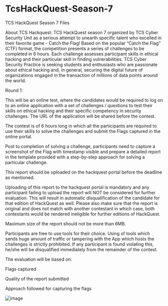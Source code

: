 # TcsHackQuest-Season-7
TCS HackQuest Season 7 Files

About TCS Hackquest:
      TCS HackQuest season 7 organized by TCS Cyber Security Unit  as a serious attempt to unearth specific talent who excelled in their favorite game - Catch the Flag! Based on the popular “Catch the Flag” (CTF) format, the competition presents a series of challenges to be completed in 6 hours. Each challenge assesses participant skills in ethical hacking and their particular skill in finding vulnerabilities. TCS Cyber ​​Security Practice is seeking students and enthusiasts who are passionate about ethical hacking and, in general, securing the digital future of organizations engaged in the transaction of millions of data points around the world.
      
      
Round 1:

This will be an online test, where the candidates would be required to log on to an online application with a set of challenges / questions to test their skills on ethical hacking and their specific competency in security challenges. The URL of the application will be shared before the contest.

The contest is of 6 hours long in which all the participants are required to use their skills to solve the challenges and submit the Flags captured in the online portal.

Post to completion of solving a challenge, participants need to capture a screenshot of the Flag with timestamp visible and prepare a detailed report in the template provided with a step-by-step approach for solving a particular challenge.

This report should be uploaded on the hackquest portal before the deadline as mentioned.

Uploading of this report to the hackquest portal is mandatory and any participant failing to upload the report will NOT be considered for further evaluation. This will result in automatic disqualification of the candidate for that edition of HackQuest as well. Please also make sure that the report is original and does not match with another contestant in which case, both contestants would be rendered ineligible for further editions of HackQuest.

Maximum size of the report should not be more than 6MB.

Participants are free to use tools for their choice. Using of tools which sends huge amount of traffic or tampering with the App which hosts the challenges is strictly prohibited. If any participant is found violating this, he/she will be disqualified immediately from the remainder of the contest.

The evaluation will be based on:

Flags captured

Quality of the report submitted

Approach followed for capturing the flags


![image](https://github.com/aashish36/TcsHackQuest-Season-7/assets/65489287/eedf45e0-9eb9-4456-a7a5-cab5b12e147c)
